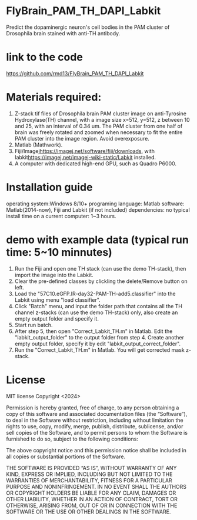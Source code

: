 # FlyBrain_PAM_TH_DAPI_Labkit
Predict the dopaminergic neuron's cell bodies in the PAM cluster of Drosophila brain stained with anti-TH antibody.

# link to the code
https://github.com/rmd13/FlyBrain_PAM_TH_DAPI_Labkit

# Materials required:
1. Z-stack tif files of Drosophila brain PAM cluster image on anti-Tyrosine Hydroxylase(TH) channel, with a image size x=512, y=512, z between 10 and 25, with an interval of 0.34 um. The PAM cluster from one half of brain was freely rotated and zoomed when necessary to fit the entire PAM cluster into the image region. Avoid overexposure.
2. Matlab (Mathwork).
3. Fiji/Imagej<https://imagej.net/software/fiji/downloads>, with labkit<https://imagej.net/imagej-wiki-static/Labkit> installed.
4. A computer with dedicated high-end GPU, such as Quadro P6000.

# Installation guide
operating system:Windows 8/10+
programing language: Matlab
software: Matlab(2014-now), Fiji and Labkit (if not included)
dependencies: no
typical install time on a current computer: 1~3 hours.

# demo with example data (typical run time: 5~10 minnutes)
1. Run the Fiji and open one TH stack (can use the demo TH-stack), then import the image into the Labkit.
2. Clear the pre-defined classes by clickling the delete/Remove button on left.
3. Load the "57C10.eGFP.IR-day32-PAM-TH-add5.classifier" into the Labkit using menu "load classifier".
4. Click "Batch" menu, and input the folder path that contains all the TH channel z-stacks (can use the demo TH-stack) only, also create an empty output folder and specify it.
5. Start run batch.
6. After step 5, then open "Correct_Labkit_TH.m" in Matlab.
   Edit the "labkit_output_folder" to the output folder from step 4.
   Create another empty output folder, specify it by edit "labkit_output_correct_folder".
7. Run the "Correct_Labkit_TH.m" in Matlab. You will get corrected mask z-stack.

# License
MIT license
Copyright <2024> 

Permission is hereby granted, free of charge, to any person obtaining a copy of this software and associated documentation files (the “Software”), to deal in the Software without restriction, including without limitation the rights to use, copy, modify, merge, publish, distribute, sublicense, and/or sell copies of the Software, and to permit persons to whom the Software is furnished to do so, subject to the following conditions:

The above copyright notice and this permission notice shall be included in all copies or substantial portions of the Software.

THE SOFTWARE IS PROVIDED “AS IS”, WITHOUT WARRANTY OF ANY KIND, EXPRESS OR IMPLIED, INCLUDING BUT NOT LIMITED TO THE WARRANTIES OF MERCHANTABILITY, FITNESS FOR A PARTICULAR PURPOSE AND NONINFRINGEMENT. IN NO EVENT SHALL THE AUTHORS OR COPYRIGHT HOLDERS BE LIABLE FOR ANY CLAIM, DAMAGES OR OTHER LIABILITY, WHETHER IN AN ACTION OF CONTRACT, TORT OR OTHERWISE, ARISING FROM, OUT OF OR IN CONNECTION WITH THE SOFTWARE OR THE USE OR OTHER DEALINGS IN THE SOFTWARE.
